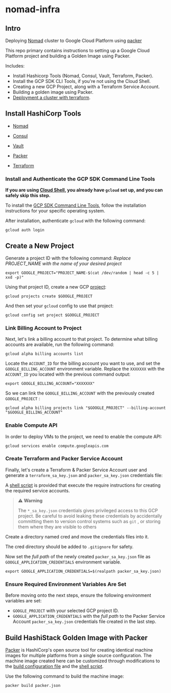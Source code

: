 # nomad-infra

## Intro

Deploying [Nomad](https://www.nomadproject.io/) cluster to Google Cloud Platform using [packer](https://www.packer.io/)

This repo primary contains instructions to setting up a Google Cloud Platform project and building a Golden Image using Packer.

Includes:

* Install Hashicorp Tools (Nomad, Consul, Vault, Terraform, Packer).
* Install the GCP SDK CLI Tools, if you're not using the Cloud Shell.
* Creating a new GCP Project, along with a Terraform Service Account.
* Building a golden image using Packer.
* [Deployment a cluster with terraform](https://github.com/ucontex/terraform).

## Install HashiCorp Tools

* [Nomad](https://www.nomadproject.io/downloads)

* [Consul](https://www.consul.io/downloads)

* [Vault](https://www.vaultproject.io/downloads)

* [Packer](https://www.packer.io/downloads)

* [Terraform](https://www.terraform.io/downloads.html)

### Install and Authenticate the GCP SDK Command Line Tools

**If you are using [Cloud Shell](https://cloud.google.com/shell), you already have `gcloud` set up, and you can safely skip this step.**

To install the [GCP SDK Command Line Tools](https://cloud.google.com/sdk/docs/downloads-interactive), follow the installation instructions for your specific operating system.

After installation, authenticate `gcloud` with the following command:

``` console
gcloud auth login
```

## Create a New Project

Generate a project ID with the following command:
*Replace PROJECT_NAME with the name of your desired project*

``` console
export GOOGLE_PROJECT="PROJECT_NAME-$(cat /dev/random | head -c 5 | xxd -p)"
```

Using that project ID, create a new GCP [project](https://cloud.google.com/docs/overview#projects):

``` console
gcloud projects create $GOOGLE_PROJECT
```

And then set your `gcloud` config to use that project:

``` console
gcloud config set project $GOOGLE_PROJECT
```

### Link Billing Account to Project

Next, let's link a billing account to that project. To determine what billing accounts are available, run the following command:

``` console
gcloud alpha billing accounts list
```

Locate the `ACCOUNT_ID` for the billing account you want to use, and set the `GOOGLE_BILLING_ACCOUNT` environment variable. Replace the `XXXXXXX` with the `ACCOUNT_ID` you located with the previous command output:

``` console
export GOOGLE_BILLING_ACCOUNT="XXXXXXX"
```

So we can link the `GOOGLE_BILLING_ACCOUNT` with the previously created `GOOGLE_PROJECT` :

``` console
gcloud alpha billing projects link "$GOOGLE_PROJECT" --billing-account "$GOOGLE_BILLING_ACCOUNT"
```

### Enable Compute API

In order to deploy VMs to the project, we need to enable the compute API:

``` console
gcloud services enable compute.googleapis.com
```

### Create Terraform and Packer Service Account

Finally, let's create a Terraform & Packer Service Account user and generate a `terraform_sa_key.json` and `packer_sa_key.json` credentials file:

A [shell script](./setup_sa.sh) is provided that execute the require instructions for creating the required service accounts.

> ⚠️ **Warning**
>
> The `*_sa_key.json` credentials gives privileged access to this GCP project. Be careful to avoid leaking these credentials by accidentally committing them to version control systems such as `git` , or storing them where they are visible to others

Create a directory named cred and move the credentials files into it.

The cred directory should be added to `.gitignore` for safety.

Now set the *full path* of the newly created `packer_sa_key.json` file as `GOOGLE_APPLICATION_CREDENTIALS` environment variable.

``` console
export GOOGLE_APPLICATION_CREDENTIALS=$(realpath packer_sa_key.json)
```

### Ensure Required Environment Variables Are Set

Before moving onto the next steps, ensure the following environment variables are set:

* `GOOGLE_PROJECT` with your selected GCP project ID.
* `GOOGLE_APPLICATION_CREDENTIALS` with the *full path* to the Packer Service Account `packer_sa_key.json` credentials file created in the last step.

## Build HashiStack Golden Image with Packer

[Packer](https://www.packer.io/intro/index.html) is HashiCorp's open source tool for creating identical machine images for multiple platforms from a single source configuration.
The machine image created here can be customized through modifications to the [build configuration file](./packer.json) and the [shell script](./shared/scripts/install.sh).

Use the following command to build the machine image:

``` console
packer build packer.json
```
